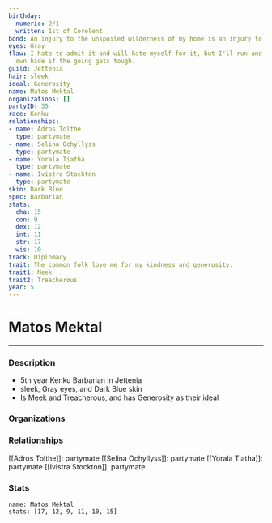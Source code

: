 ```yaml
---
birthday:
  numeric: 2/1
  written: 1st of Corelent
bond: An injury to the unspoiled wilderness of my home is an injury to me.
eyes: Gray
flaw: I hate to admit it and will hate myself for it, but I'll run and preserve my
  own hide if the going gets tough.
guild: Jettenia
hair: sleek
ideal: Generosity
name: Matos Mektal
organizations: []
partyID: 35
race: Kenku
relationships:
- name: Adros Tolthe
  type: partymate
- name: Selina Ochyllyss
  type: partymate
- name: Yorala Tiatha
  type: partymate
- name: Ivistra Stockton
  type: partymate
skin: Dark Blue
spec: Barbarian
stats:
  cha: 15
  con: 9
  dex: 12
  int: 11
  str: 17
  wis: 10
track: Diplomacy
trait: The common folk love me for my kindness and generosity.
trait1: Meek
trait2: Treacherous
year: 5
---
```

# Matos Mektal
---
### Description
- 5th year Kenku Barbarian in Jettenia
- sleek, Gray eyes, and Dark Blue skin
- Is Meek and Treacherous, and has Generosity as their ideal

### Organizations
### Relationships
[[Adros Tolthe]]: partymate
[[Selina Ochyllyss]]: partymate
[[Yorala Tiatha]]: partymate
[[Ivistra Stockton]]: partymate
### Stats
```statblock
name: Matos Mektal
stats: [17, 12, 9, 11, 10, 15]
```